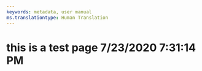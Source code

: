 ```yaml
---
keywords: metadata, user manual
ms.translationtype: Human Translation
---
```

# this is a test page 7/23/2020 7:31:14 PM